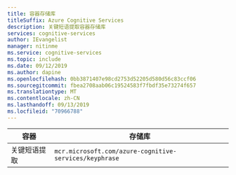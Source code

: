 ```yaml
---
title: 容器存储库
titleSuffix: Azure Cognitive Services
description: 关键短语提取容器存储库
services: cognitive-services
author: IEvangelist
manager: nitinme
ms.service: cognitive-services
ms.topic: include
ms.date: 09/12/2019
ms.author: dapine
ms.openlocfilehash: 0bb3871407e98cd2753d52205d580d56c83ccf06
ms.sourcegitcommit: fbea2708aab06c19524583f7fbdf35e73274f657
ms.translationtype: MT
ms.contentlocale: zh-CN
ms.lasthandoff: 09/13/2019
ms.locfileid: "70966788"
---
```

| 容器 | 存储库 |
|-----------|------------|
| 关键短语提取 | `mcr.microsoft.com/azure-cognitive-services/keyphrase` |